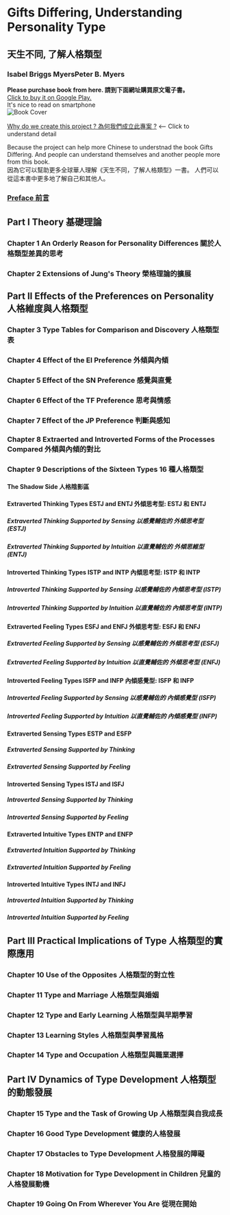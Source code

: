 # Gifts Differing, Understanding Personality Type 
## 天生不同, 了解人格類型
### Isabel Briggs MyersPeter B. Myers
**Please purchase book from here. 請到下面網址購買原文電子書。**  
[Click to buy it on Google Play. ](https://play.google.com/store/books/details?id=WfR8DAAAQBAJ)    
It's nice to read on smartphone  
![Book Cover](https://books.google.com/books/content/images/frontcover/WfR8DAAAQBAJ?fife=w400-h600)  

[Why do we create this project ? 為何我們成立此專案 ?](https://github.com/milochen0418/gifts-differing/blob/master/WHY_THIS_PROJ.md) <-- Click to understand detail

Because the project can help more Chinese to understnad the book Gifts Differing. And people can understand themselves and another people more from this book.  
因為它可以幫助更多全球華人理解《天生不同，了解人格類型》一書。 人們可以從這本書中更多地了解自己和其他人。  

### [Preface 前言](https://github.com/milochen0418/gifts-differing/blob/master/PREFACE.md)
## Part I Theory 基礎理論
### Chapter 1 An Orderly Reason  for Personality Differences 關於人格類型差異的思考
### Chapter 2 Extensions of Jung's Theory 榮格理論的擴展

## Part II Effects of the Preferences on Personality 人格維度與人格類型
### Chapter 3 Type Tables for Comparison and Discovery 人格類型表
### Chapter 4 Effect of the EI  Preference 外傾與內傾
### Chapter 5 Effect of the SN Preference 感覺與直覺
### Chapter 6 Effect of the TF Preference 思考與情感
### Chapter 7 Effect of the JP Preference 判斷與感知
### Chapter 8 Extraerted and Introverted Forms of the Processes Compared 外傾與內傾的對比
### Chapter 9 Descriptions of the Sixteen Types 16 種人格類型
#### The Shadow Side 人格陰影區
#### Extraverted Thinking Types ESTJ and ENTJ 外傾思考型: ESTJ 和 ENTJ
##### Extraverted Thinking Supported by Sensing 以感覺輔佐的 外傾思考型 (ESTJ)
##### Extraverted Thinking Supported by Intuition 以直覺輔佐的 外傾思維型 (ENTJ)
#### Introverted Thinking Types ISTP and INTP 內傾思考型: ISTP 和 INTP
##### Introverted Thinking Supported by Sensing 以感覺輔佐的 內傾思考型 (ISTP)
##### Introverted Thinking Supported by Intuition 以直覺輔佐的 內傾思考型 (INTP)
#### Extraverted Feeling Types ESFJ and ENFJ 外傾思考型: ESFJ 和 ENFJ
##### Extraverted Feeling Supported by Sensing 以感覺輔佐的 外傾思考型 (ESFJ)
##### Extraverted Feeling Supported by Intuition 以直覺輔佐的 外傾思考型 (ENFJ)
#### Introverted Feeling Types ISFP and INFP 內傾感覺型: ISFP 和 INFP
##### Introverted Feeling Supported by Sensing 以感覺輔佐的 內傾感覺型 (ISFP)
##### Introverted Feeling Supported by Intuition 以直覺輔佐的 內傾感覺型 (INFP)
#### Extraverted Sensing Types ESTP and ESFP  
##### Extraverted Sensing Supported by Thinking 
##### Extraverted Sensing Supported by Feeling
#### Introverted Sensing Types ISTJ and ISFJ 
##### Introverted Sensing Supported by Thinking
##### Introverted Sensing Supported by Feeling
#### Extraverted Intuitive Types ENTP and ENFP
##### Extraverted Intuition Supported by Thinking
##### Extraverted Intuition Supported by Feeling
#### Introverted Intuitive Types INTJ and INFJ
##### Introverted Intuition Supported by Thinking
##### Introverted Intuition Supported by Feeling







## Part III Practical Implications of Type 人格類型的實際應用
### Chapter 10 Use of the Opposites 人格類型的對立性
### Chapter 11 Type and Marriage 人格類型與婚姻
### Chapter 12 Type and Early Learning 人格類型與早期學習
### Chapter 13 Learning Styles 人格類型與學習風格
### Chapter 14 Type and Occupation 人格類型與職業選擇

## Part IV Dynamics of Type Development 人格類型的動態發展
### Chapter 15 Type and the Task of Growing Up 人格類型與自我成長
### Chapter 16 Good Type Development 健康的人格發展
### Chapter 17 Obstacles to Type Development 人格發展的障礙
### Chapter 18 Motivation for Type Development in Children 兒童的人格發展動機
### Chapter 19 Going On From Wherever You Are 從現在開始
